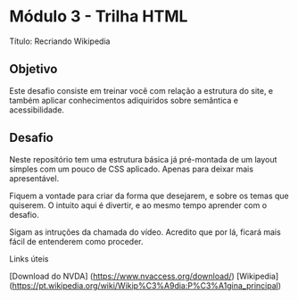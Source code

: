 # Módulo 3 - Trilha HTML
Título: Recriando Wikipedia

## Objetivo
Este desafio consiste em treinar você com relação a estrutura do site, e também aplicar conhecimentos adiquiridos sobre semântica e acessibilidade.

## Desafio
Neste repositório tem uma estrutura básica já pré-montada de um layout simples com um pouco de CSS aplicado. Apenas para deixar mais apresentável.

Fiquem a vontade para criar da forma que desejarem, e sobre os temas que quiserem. O intuito aqui é divertir, e ao mesmo tempo aprender com o desafio.

Sigam as intruções da chamada do vídeo. Acredito que por lá, ficará mais fácil de entenderem como proceder.

Links úteis

[Download do NVDA] (https://www.nvaccess.org/download/)
[Wikipedia] (https://pt.wikipedia.org/wiki/Wikip%C3%A9dia:P%C3%A1gina_principal)
